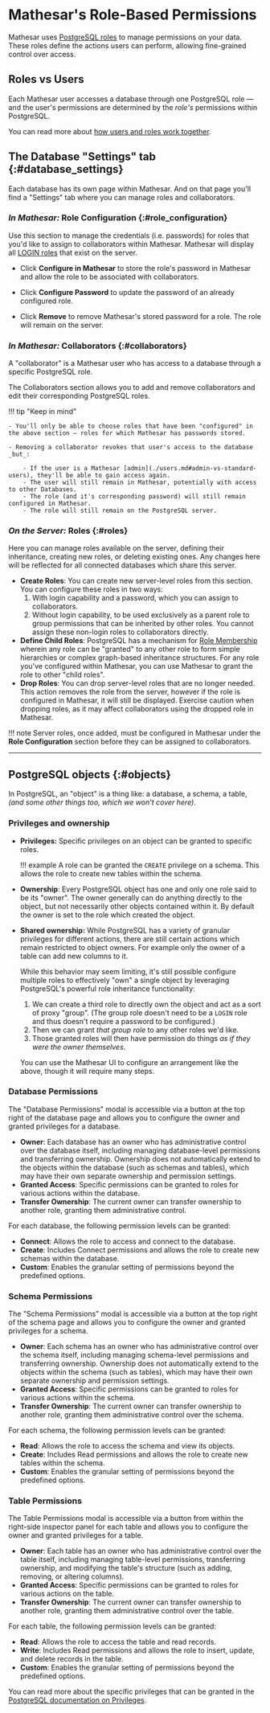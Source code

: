 # Mathesar's Role-Based Permissions

Mathesar uses [PostgreSQL roles](https://www.postgresql.org/docs/current/user-manag.html) to manage permissions on your data. These roles define the actions users can perform, allowing fine-grained control over access.

## Roles vs Users

Each Mathesar user accesses a database through one PostgreSQL role — and the user's permissions are determined by the _role's_ permissions within PostgreSQL.

You can read more about [how users and roles work together](./users.md#users-vs-roles).

## The Database "Settings" tab {:#database_settings}

Each database has its own page within Mathesar. And on that page you'll find a "Settings" tab where you can manage roles and collaborators.

### _In Mathesar:_ Role Configuration {:#role_configuration}

Use this section to manage the credentials (i.e. passwords) for roles that you'd like to assign to collaborators within Mathesar. Mathesar will display all [LOGIN roles](https://www.postgresql.org/docs/current/role-attributes.html#ROLE-ATTRIBUTES) that exist on the server.

- Click **Configure in Mathesar** to store the role's password in Mathesar and allow the role to be associated with collaborators.

- Click **Configure Password** to update the password of an already configured role.

- Click **Remove** to remove Mathesar's stored password for a role. The role will remain on the server.


### _In Mathesar:_ Collaborators {:#collaborators}

A "collaborator" is a Mathesar user who has access to a database through a specific PostgreSQL role.

The Collaborators section allows you to add and remove collaborators and edit their corresponding PostgreSQL roles.

!!! tip "Keep in mind"

    - You'll only be able to choose roles that have been "configured" in the above section — roles for which Mathesar has passwords stored.

    - Removing a collaborator revokes that user's access to the database _but_:

        - If the user is a Mathesar [admin](./users.md#admin-vs-standard-users), they'll be able to gain access again.
        - The user will still remain in Mathesar, potentially with access to other Databases.
        - The role (and it's corresponding password) will still remain configured in Mathesar.
        - The role will still remain on the PostgreSQL server.

### _On the Server:_ Roles {:#roles}

Here you can manage roles available on the server, defining their inheritance, creating new roles, or deleting existing ones. Any changes here will be reflected for all connected databases which share this server.

- **Create Roles**: You can create new server-level roles from this section. You can configure these roles in two ways:
    1. With login capability and a password, which you can assign to collaborators.
    2. Without login capability, to be used exclusively as a parent role to group permissions that can be inherited by other roles. You cannot assign these non-login roles to collaborators directly.
- **Define Child Roles**: PostgreSQL has a mechanism for [Role Membership](https://www.postgresql.org/docs/current/role-membership.html) wherein any role can be "granted" to any other role to form simple hierarchies or complex graph-based inheritance structures. For any role you've configured within Mathesar, you can use Mathesar to grant the role to other "child roles".
- **Drop Roles**: You can drop server-level roles that are no longer needed. This action removes the role from the server, however if the role is configured in Mathesar, it will still be displayed. Exercise caution when dropping roles, as it may affect collaborators using the dropped role in Mathesar.

!!! note
    Server roles, once added, must be configured in Mathesar under the **Role Configuration** section before they can be assigned to collaborators.

---

## PostgreSQL objects {:#objects}

In PostgreSQL, an "object" is a thing like: a database, a schema, a table, _(and some other things too, which we won't cover here)_.

### Privileges and ownership

- **Privileges:** Specific privileges on an object can be granted to specific roles.

    !!! example
        A role can be granted the `CREATE` privilege on a schema. This allows the role to create new tables within the schema.

- **Ownership**: Every PostgreSQL object has one and only one role said to be its "owner". The owner generally can do anything directly to the object, but not necessarily other objects contained within it. By default the owner is set to the role which created the object.

- **Shared ownership:** While PostgreSQL has a variety of granular privileges for different actions, there are still certain actions which remain restricted to object owners. For example only the owner of a table can add new columns to it.

    While this behavior may seem limiting, it's still possible configure multiple roles to effectively "own" a single object by leveraging PostgreSQL's powerful role inheritance functionality:
    
    1. We can create a third role to directly own the object and act as a sort of proxy "group". (The group role doesn't need to be a `LOGIN` role and thus doesn't require a password to be configured.)
    1. Then we can grant _that group role_ to any other roles we'd like.
    1. Those granted roles will then have permission do things _as if they were the owner themselves_.
    
    You can use the Mathesar UI to configure an arrangement like the above, though it will require many steps.

### Database Permissions

The "Database Permissions" modal is accessible via a button at the top right of the database page and allows you to configure the owner and granted privileges for a database.

- **Owner**: Each database has an owner who has administrative control over the database itself, including managing database-level permissions and transferring ownership. Ownership does not automatically extend to the objects within the database (such as schemas and tables), which may have their own separate ownership and permission settings.
- **Granted Access**: Specific permissions can be granted to roles for various actions within the database.
- **Transfer Ownership**: The current owner can transfer ownership to another role, granting them administrative control.

For each database, the following permission levels can be granted:

- **Connect**: Allows the role to access and connect to the database.
- **Create**: Includes Connect permissions and allows the role to create new schemas within the database.
- **Custom**: Enables the granular setting of permissions beyond the predefined options.

### Schema Permissions

The "Schema Permissions" modal is accessible via a button at the top right of the schema page and allows you to configure the owner and granted privileges for a schema.

- **Owner**: Each schema has an owner who has administrative control over the schema itself, including managing schema-level permissions and transferring ownership. Ownership does not automatically extend to the objects within the schema (such as tables), which may have their own separate ownership and permission settings.
- **Granted Access**: Specific permissions can be granted to roles for various actions within the schema.
- **Transfer Ownership**: The current owner can transfer ownership to another role, granting them administrative control over the schema.

For each schema, the following permission levels can be granted:

- **Read**: Allows the role to access the schema and view its objects.
- **Create**: Includes Read permissions and allows the role to create new tables within the schema.
- **Custom**: Enables the granular setting of permissions beyond the predefined options.

### Table Permissions

The Table Permissions modal is accessible via a button from within the right-side inspector panel for each table and allows you to configure the owner and granted privileges for a table.

- **Owner**: Each table has an owner who has administrative control over the table itself, including managing table-level permissions, transferring ownership, and modifying the table's structure (such as adding, removing, or altering columns).
- **Granted Access**: Specific permissions can be granted to roles for various actions on the table.
- **Transfer Ownership**: The current owner can transfer ownership to another role, granting them administrative control over the table.

For each table, the following permission levels can be granted:

- **Read**: Allows the role to access the table and read records.
- **Write**: Includes Read permissions and allows the role to insert, update, and delete records in the table.
- **Custom**: Enables the granular setting of permissions beyond the predefined options.

You can read more about the specific privileges that can be granted in the [PostgreSQL documentation on Privileges](https://www.postgresql.org/docs/current/ddl-priv.html).
